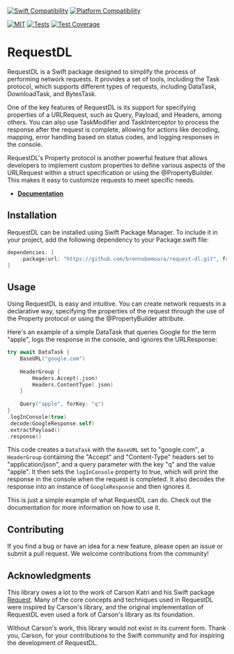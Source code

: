 [![Swift Compatibility](https://img.shields.io/endpoint?url=https%3A%2F%2Fswiftpackageindex.com%2Fapi%2Fpackages%2Fbrennobemoura%2FRequestDL%2Fbadge%3Ftype%3Dswift-versions)](https://swiftpackageindex.com/brennobemoura/RequestDL)
[![Platform Compatibility](https://img.shields.io/endpoint?url=https%3A%2F%2Fswiftpackageindex.com%2Fapi%2Fpackages%2Fbrennobemoura%2F2FRequestDL%2Fbadge%3Ftype%3Dplatforms)](https://swiftpackageindex.com/brennobemoura/RequestDL)

[![MIT](https://img.shields.io/badge/License-MIT-red.svg)](https://opensource.org/licenses/MIT)
[![Tests](https://github.com/request-dl/request-dl/actions/workflows/tests.yml/badge.svg?branch=main)](https://github.com/request-dl/request-dl/actions/workflows/tests.yml)
[![Test Coverage](https://api.codeclimate.com/v1/badges/516f7228a532b73b5540/test_coverage)](https://codeclimate.com/github/brennobemoura/request-dl/test_coverage)

# RequestDL

RequestDL is a Swift package designed to simplify the process of performing network
requests. It provides a set of tools, including the Task protocol, which supports
different types of requests, including DataTask, DownloadTask, and BytesTask.

One of the key features of RequestDL is its support for specifying properties of a
URLRequest, such as Query, Payload, and Headers, among others. You can also use 
TaskModifier and TaskInterceptor to process the response after the request is 
complete, allowing for actions like decoding, mapping, error handling based on status
codes, and logging responses in the console.

RequestDL's Property protocol is another powerful feature that allows developers to
implement custom properties to define various aspects of the URLRequest within a 
struct specification or using the @PropertyBuilder. This makes it easy to customize 
requests to meet specific needs.

- **[Documentation](https://brennobemoura.github.io/request-dl/documentation/requestdl/)**

## Installation

RequestDL can be installed using Swift Package Manager. To include it in your project,
add the following dependency to your Package.swift file:

```swift
dependencies: [
    .package(url: "https://github.com/brennobemoura/request-dl.git", from: "1.0.0")
]
```

## Usage

Using RequestDL is easy and intuitive. You can create network requests in a 
declarative way, specifying the properties of the request through the use of 
the Property protocol or using the @PropertyBuilder attribute.

Here's an example of a simple DataTask that queries Google for the term "apple", 
logs the response in the console, and ignores the URLResponse:

```swift
try await DataTask {
    BaseURL("google.com")
    
    HeaderGroup {
        Headers.Accept(.json)
        Headers.ContentType(.json)
    }
    
    Query("apple", forKey: "q")
}
.logInConsole(true)
.decode(GoogleResponse.self)
.extractPayload()
.response()
```

This code creates a `DataTask` with the `BaseURL` set to "google.com", a `HeaderGroup`
containing the "Accept" and "Content-Type" headers set to "application/json", and 
a query parameter with the key "q" and the value "apple". It then sets the 
`logInConsole` property to true, which will print the response in the console when
the request is completed. It also decodes the response into an instance of 
`GoogleResponse` and then ignores it.

This is just a simple example of what RequestDL can do. Check out the documentation
for more information on how to use it.

## Contributing

If you find a bug or have an idea for a new feature, please open an issue or 
submit a pull request. We welcome contributions from the community!

## Acknowledgments

This library owes a lot to the work of Carson Katri and his Swift package 
[Request](https://github.com/carson-katri/swift-request). Many of the core 
concepts and techniques used in RequestDL were inspired by Carson's library, and 
the original implementation of RequestDL even used a fork of Carson's library as
its foundation. 

Without Carson's work, this library would not exist in its current form. Thank you, 
Carson, for your contributions to the Swift community and for inspiring the development 
of RequestDL.
